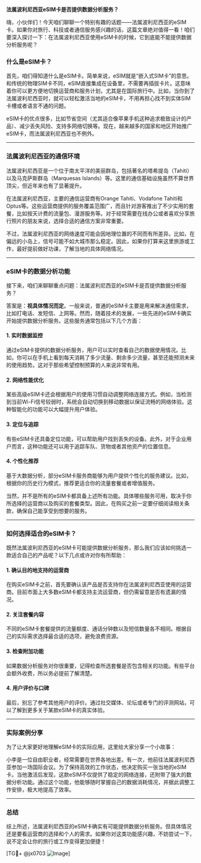 **法属波利尼西亚eSIM卡是否提供数据分析服务？**

嗨，小伙伴们！今天咱们聊聊一个特别有趣的话题——法属波利尼西亚的eSIM卡。如果你对旅行、科技或者通信服务感兴趣的话，这篇文章绝对值得一看！咱们要深入探讨一下：在法属波利尼西亚使用eSIM卡的时候，它到底能不能提供数据分析服务呢？

### 什么是eSIM卡？
首先，咱们得知道什么是eSIM卡。简单来说，eSIM就是“嵌入式SIM卡”的意思。和传统的物理SIM卡不同，eSIM直接集成在设备里，不需要再插拔卡片。这意味着你可以更方便地切换运营商和服务计划，尤其是在国际旅行中。比如，当你到了法属波利尼西亚时，就可以轻松激活当地的eSIM卡，不用再担心找不到实体SIM卡槽或者语言不通的问题。

eSIM卡的优点很多，比如节省空间（尤其适合像苹果手机这种追求极致设计的产品）、减少丢失风险、支持多网络切换等。现在，越来越多的国家和地区开始推广eSIM卡，而法属波利尼西亚也不例外。

---

### 法属波利尼西亚的通信环境
法属波利尼西亚是一个位于南太平洋的美丽群岛，包括著名的塔希提岛（Tahiti）以及马克萨斯群岛（Marquesas Islands）等。这里的通信基础设施虽然不算世界顶尖，但近年来也有了显著提升。

在法属波利尼西亚，主要的通信运营商有Orange Tahiti、Vodafone Tahiti和Optus等。这些运营商提供的服务覆盖范围广，而且针对游客推出了不少实用的套餐，比如按天计费的流量包、漫游服务等。对于经常需要在线办公或者喜欢分享旅行照片的朋友来说，选择合适的通信方案非常重要。

不过，法属波利尼西亚的网络速度可能会因地理位置的不同而有所差异。比如，在偏远的小岛上，信号可能不如大城市那么稳定。因此，如果你打算来这里旅游或工作，最好提前做好功课，了解当地的具体网络情况。

---

### eSIM卡的数据分析功能
接下来，咱们来聊聊重点问题：法属波利尼西亚的eSIM卡是否提供数据分析服务？

答案是：**视具体情况而定**。一般来说，普通的eSIM卡主要是用来解决通信需求，比如打电话、发短信、上网等。然而，随着技术的发展，一些先进的eSIM卡确实开始提供数据分析服务。这些服务通常包括以下几个方面：

#### 1. **实时数据监控**
通过eSIM卡提供的数据分析服务，用户可以实时查看自己的数据使用情况。比如，你可以在手机上看到每天消耗了多少流量、剩余多少流量，甚至还能预测未来的使用趋势。这对于那些希望控制预算的人来说非常有用。

#### 2. **网络性能优化**
某些高级eSIM卡还会根据用户的使用习惯自动调整网络连接方式。例如，当检测到当前Wi-Fi信号较弱时，系统会自动切换到移动数据以保证流畅的网络体验。这种智能化的功能可以大幅提升用户体验。

#### 3. **定位与追踪**
有些eSIM卡还具备定位功能，可以帮助用户找到丢失的设备。此外，对于企业用户而言，这种功能还可以用于追踪车队、货物或者其他资产的位置信息。

#### 4. **个性化推荐**
基于大数据分析，部分eSIM卡服务商能够为用户提供个性化的服务建议。比如，根据你的历史行为模式，推荐更适合你的流量套餐或者增值服务。

当然，并不是所有的eSIM卡都具备上述所有功能。具体哪些服务可用，取决于你所选择的运营商以及购买的套餐类型。因此，在购买之前一定要仔细阅读相关条款，确保自己能享受到想要的服务。

---

### 如何选择适合的eSIM卡？
既然法属波利尼西亚的eSIM卡可能提供数据分析服务，那么我们应该如何挑选一款适合自己的产品呢？以下几点或许对你有所帮助：

#### 1. 确认目的地支持的运营商
在购买eSIM卡之前，首先要确认该产品是否支持你在法属波利尼西亚使用的运营商。目前市面上大多数eSIM卡都支持主流运营商，但仍需留意是否有遗漏的情况。

#### 2. 关注套餐内容
不同的eSIM卡套餐提供的流量额度、通话分钟数以及短信数量各不相同。根据自己的实际需求选择最合适的选项，避免浪费资源。

#### 3. 检查附加功能
如果数据分析服务对你很重要，记得检查所选套餐是否包含相关的功能。有些平台会额外收费，所以务必提前了解清楚。

#### 4. 用户评价与口碑
最后，别忘了参考其他用户的评价。通过社交媒体、论坛或者专门的评测网站，可以了解到更多关于某款eSIM卡的真实体验。

---

### 实际案例分享
为了让大家更好地理解eSIM卡的实际应用，这里给大家分享一个小故事：

小李是一位自由职业者，经常需要在世界各地出差。有一次，他前往法属波利尼西亚参加一场国际会议。为了保持高效的工作状态，他决定购买一张当地的eSIM卡。当他激活后发现，这款eSIM不仅提供了稳定的网络连接，还附带了强大的数据分析功能。通过这个功能，他能够随时掌握自己的数据消耗情况，并据此调整工作安排，极大地提高了效率。

---

### 总结
综上所述，法属波利尼西亚的eSIM卡确实有可能提供数据分析服务。但具体情况还是要看运营商的选择和个人的需求。如果你对这类功能感兴趣，不妨尝试一下，说不定会让你的旅行或工作变得更加便捷！

[TG💪+ @jx0703 ![Image](https://github.com/user-attachments/assets/dbca1d08-cadb-493c-b0ec-ad6f7a83f270)]